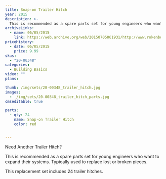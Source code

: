 ```yaml
---
title: Snap-on Trailer Hitch
year: 2015
description: >-
  This is recommended as a spare parts set for young engineers who want to expand their systems. Typically used to replace lost or broken pieces.
archiveLinks:
  - name: 06/05/2015
    link: https://web.archive.org/web/20150705061931/http://www.rokenbok.com/shop/spare-parts/snap-trailer-hitch
priceHistory:
  - date: 06/05/2015
    price: 9.99
skus:
  - "20-00348"
categories: 
  - Building Basics
video: ""
plans:

thumb: /img/sets/20-00348_trailer_hitch.jpg
images:
  -  /img/sets/20-00348_trailer_hitch_parts.jpg
cmseditable: true

parts:
  - qty: 24
    name: Snap-on Trailer Hitch
    color: red


---
```

Need Another Trailer Hitch?

This is recommended as a spare parts set for young engineers who want to expand their systems. Typically used to replace lost or broken pieces.

This replacement set includes 24 trailer hitches.
